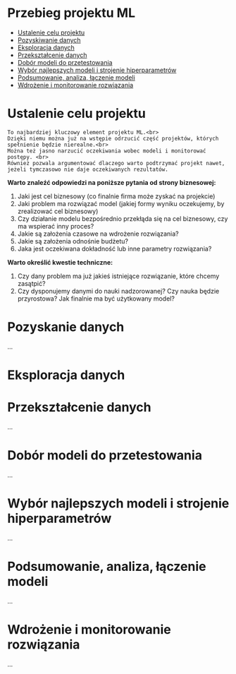 # Przebieg projektu ML
- [Ustalenie celu projektu](#ustalenie-celu-projektu)
- [Pozyskiwanie danych](#pozyskanie-danych)
- [Eksploracja danych](#eksploracja-danych)
- [Przekształcenie danych](#przekształcenie-danych)
- [Dobór modeli do przetestowania](#dobór-modeli-do-przetestowania)
- [Wybór najlepszych modeli i strojenie hiperparametrów](#wybór-najlepszych-modeli-i-strojenie-hiperparametrów)
- [Podsumowanie, analiza, łączenie modeli](#podsumowanie,-analiza,-łączenie-modeli)
- [Wdrożenie i monitorowanie rozwiązania](#Wdrożenie-i-monitorowanie-rozwiązania)

# Ustalenie celu projektu
```
To najbardziej kluczowy element projektu ML.<br>
Dzięki niemu można już na wstępie odrzucić część projektów, których spełnienie będzie nierealne.<br>
Można też jasno narzucić oczekiwania wobec modeli i monitorować postępy. <br>
Również pozwala argumentować dlaczego warto podtrzymać projekt nawet, jeżeli tymczasowo nie daje oczekiwanych rezultatów.
```

__Warto znaleźć odpowiedzi na poniższe pytania od strony biznesowej:__
1. Jaki jest cel biznesowy (co finalnie firma może zyskać na projekcie)
2. Jaki problem ma rozwiązać model (jakiej formy wyniku oczekujemy, by zrealizować cel biznesowy)
3. Czy działanie modelu bezpośrednio przekłąda się na cel biznesowy, czy ma wspierać inny proces?
4. Jakie są założenia czasowe na wdrożenie rozwiązania?
5. Jakie są założenia odnośnie budżetu?
6. Jaka jest oczekiwana dokładność lub inne parametry rozwiązania?


__Warto określić kwestie techniczne:__
1. Czy dany problem ma już jakieś istniejące rozwiązanie, które chcemy zasątpić?
2. Czy dysponujemy danymi do nauki nadzorowanej? Czy nauka będzie przyrostowa? Jak finalnie ma być użytkowany model?

# Pozyskanie danych
...

# Eksploracja danych
<div class="textbox"></div>

# Przekształcenie danych
...

# Dobór modeli do przetestowania
...

# Wybór najlepszych modeli i strojenie hiperparametrów
...

# Podsumowanie, analiza, łączenie modeli
...

# Wdrożenie i monitorowanie rozwiązania
...
